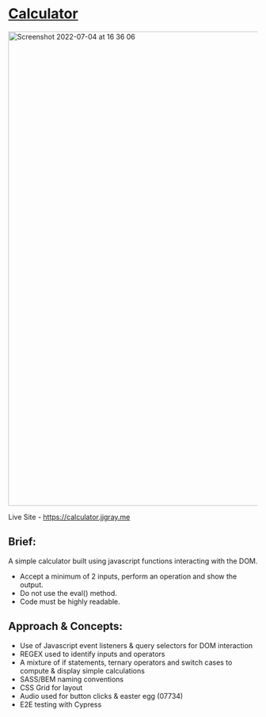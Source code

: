 # [Calculator](https://calculator.jjgray.me)

<img width="959" alt="Screenshot 2022-07-04 at 16 36 06" src="https://user-images.githubusercontent.com/59710385/177194011-3a789b39-654d-4336-9f1b-739ed9c60b8d.png">

Live Site - https://calculator.jjgray.me

## Brief:

A simple calculator built using javascript functions interacting with the DOM.

- Accept a minimum of 2 inputs, perform an operation and show the output.
- Do not use the eval() method.
- Code must be highly readable.

## Approach & Concepts:

- Use of Javascript event listeners & query selectors for DOM interaction
- REGEX used to identify inputs and operators
- A mixture of if statements, ternary operators and switch cases to compute & display simple calculations
- SASS/BEM naming conventions
- CSS Grid for layout
- Audio used for button clicks & easter egg (07734)
- E2E testing with Cypress
